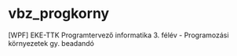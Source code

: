# vbz_progkorny
[WPF] EKE-TTK Programtervező informatika 3. félév - Programozási környezetek gy. beadandó
